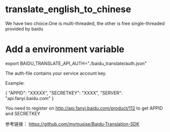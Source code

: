# translate_english_to_chinese
We have two choice.One is multi-threaded, the other is free single-threaded provided by baidu



# Add a environment variable
export BAIDU_TRANSLATE_API_AUTH="./baidu_translate/auth.json"

The auth-file contains your service account key.

Example:

{
    "APPID": "XXXXX",
    "SECRETKEY": "XXXX",
    "SERVER": "api.fanyi.baidu.com"
}


You need to register on http://api.fanyi.baidu.com/product/112 to get APPID and SECRETKEY

参考链接： https://github.com/mymusise/Baidu-Translation-SDK
